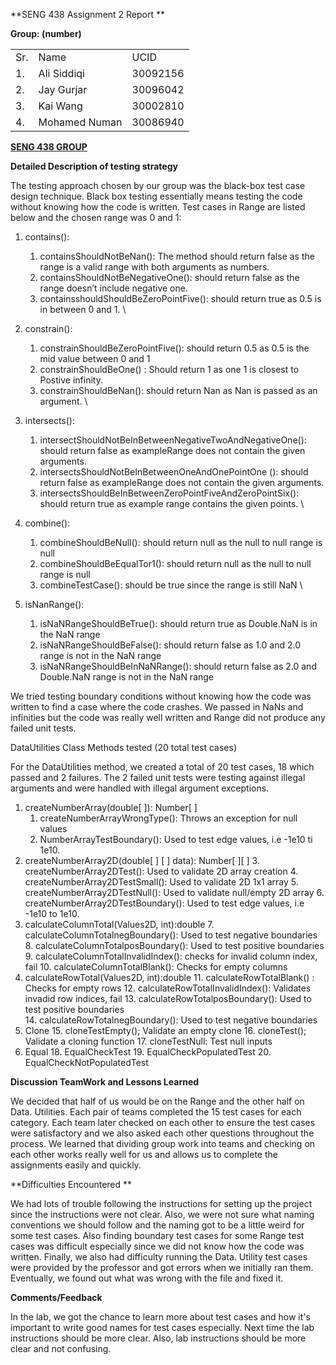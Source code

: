 <!-- Output copied to clipboard! -->

<!-----

Yay, no errors, warnings, or alerts!

Conversion time: 0.529 seconds.


Using this Markdown file:

1. Paste this output into your source file.
2. See the notes and action items below regarding this conversion run.
3. Check the rendered output (headings, lists, code blocks, tables) for proper
   formatting and use a linkchecker before you publish this page.

Conversion notes:

* Docs to Markdown version 1.0β33
* Wed Feb 09 2022 18:52:09 GMT-0800 (PST)
* Source doc: SENG 438 Assignment 1 Report
* Tables are currently converted to HTML tables.
----->


**SENG 438 Assignment 2 Report	**

**Group: (number)**


<table>
  <tr>
   <td>
    Sr.
   </td>
   <td>
    Name
   </td>
   <td>
    UCID
   </td>
  </tr>
  <tr>
   <td>
    1.
   </td>
   <td>
    Ali Siddiqi
   </td>
   <td>
    30092156
   </td>
  </tr>
  <tr>
   <td>
    2.
   </td>
   <td>
    Jay Gurjar
   </td>
   <td>
    30096042
   </td>
  </tr>
  <tr>
   <td>
    3.
   </td>
   <td>
    Kai Wang
   </td>
   <td>
    30002810
   </td>
  </tr>
  <tr>
   <td>
    4.
   </td>
   <td>
    Mohamed Numan
   </td>
   <td>
    30086940
   </td>
  </tr>
</table>


**<span style="text-decoration:underline;">SENG 438 GROUP</span>**

**Detailed Description of testing strategy**

The testing approach chosen by our group was the black-box test case design technique. Black box testing essentially means testing the code without knowing how the code is written. Test cases in Range are listed below and the chosen range was 0 and 1: 



1. contains():
    1. containsShouldNotBeNan(): The method should return false as the range is a valid range with both arguments as numbers.
    2. containsShouldNotBeNegativeOne(): should return false as the range doesn’t include negative one. 
    3. containsshouldShouldBeZeroPointFive(): should return true as 0.5 is in between 0 and 1. \

2. constrain():
    1. constrainShouldBeZeroPointFive(): should return 0.5 as 0.5 is the mid value between 0 and 1
    2. constrainShouldBeOne() : Should return 1 as one 1 is closest to Postive infinity.
    3. constrainShouldBeNan(): should return Nan as Nan is passed as an argument. \

3. intersects():
    1. intersectShouldNotBeInBetweenNegativeTwoAndNegativeOne(): should return false as exampleRange does not contain the given arguments.
    2.  intersectsShouldNotBeInBetweenOneAndOnePointOne (): should return false as exampleRange does not contain the given arguments.
    3. intersectsShouldBeInBetweenZeroPointFiveAndZeroPointSix(): should return true as example range contains the given points. \

4. combine():
    1. combineShouldBeNull(): should return null as the null to null range is null
    2. combineShouldBeEqualTor1(): should return null as the null to null range is null
    3. combineTestCase(): should be true since the range is still NaN \

5. isNanRange():
    1. isNaNRangeShouldBeTrue(): should return true as Double.NaN is in the NaN range
    2. isNaNRangeShouldBeFalse(): should return false as 1.0 and 2.0 range is not in the NaN range
    3. isNaNRangeShouldBeInNaNRange(): should return false as 2.0 and Double.NaN range is not in the NaN range

We tried testing boundary conditions without knowing how the code was written to find a case where the code crashes. We passed in NaNs and infinities but the code was really well written and Range did not produce any failed unit tests. 

DataUtilities Class Methods tested (20 total test cases)

For the DataUtilities method, we created a total of 20 test cases, 18 which passed and 2 failures. The 2 failed unit tests were testing against illegal arguments and were handled with illegal argument exceptions.



1. createNumberArray(double[ ]): Number[ ]
    1. createNumberArrayWrongType(): Throws an exception for null values
    2. NumberArrayTestBoundary(): Used to test edge values, i.e -1e10 ti 1e10.
2. createNumberArray2D(double[ ] [ ] data): Number[ ][ ]
    3. createNumberArray2DTest(): Used to validate 2D array creation
    4. createNumberArray2DTestSmall(): Used to validate 2D 1x1 array 
    5. createNumberArray2DTestNull(): Used to validate null/empty 2D array
    6. createNumberArray2DTestBoundary(): Used to test edge values, i.e -1e10 to 1e10.
3. calculateColumnTotal(Values2D, int):double
    7. calculateColumnTotalnegBoundary(): Used to test negative boundaries
    8. calculateColumnTotalposBoundary(): Used to test positive boundaries
    9. calculateColumnTotalInvalidIndex(): checks for invalid column index, fail
    10. calculateColumnTotalBlank(): Checks for empty columns
4. calculateRowTotal(Values2D, int):double
    11. calculateRowTotalBlank() : Checks for empty rows
    12. calculateRowTotalInvalidIndex(): Validates invadid row indices, fail
    13. calculateRowTotalposBoundary(): Used to test positive boundaries	
    14. calculateRowTotalnegBoundary(): Used to test negative boundaries
5. Clone
    15. cloneTestEmpty(); Validate an empty clone
    16. cloneTest(); Validate a cloning function
    17. cloneTestNull: Test null inputs
6. Equal
    18. EqualCheckTest
    19. EqualCheckPopulatedTest
    20. EqualCheckNotPopulatedTest

**Discussion TeamWork and Lessons Learned**

We decided that half of us would be on the Range and the other half on Data. Utilities. Each pair of teams completed the 15 test cases for each category. Each team later checked on each other to ensure the test cases were satisfactory and we also asked each other questions throughout the process. We learned that dividing group work into teams and checking on each other works really well for us and allows us to complete the assignments easily and quickly. 

**Difficulties Encountered **

We had lots of trouble following the instructions for setting up the project since the instructions were not clear. Also, we were not sure what naming conventions we should follow and the naming got to be a little weird for some test cases. Also finding boundary test cases for some Range test cases was difficult especially since we did not know how the code was written. Finally, we also had difficulty running the Data. Utility test cases were provided by the professor and got errors when we initially ran them. Eventually, we found out what was wrong with the file and fixed it.

**Comments/Feedback**

In the lab, we got the chance to learn more about test cases and how it's important to write good names for test cases especially. Next time the lab instructions should be more clear. Also, lab instructions should be more clear and not confusing. 
